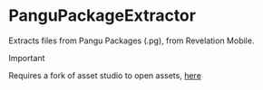 # PanguPackageExtractor

Extracts files from Pangu Packages (.pg), from Revelation Mobile.

> [!IMPORTANT]
> Requires a fork of asset studio to open assets, [here](https://github.com/Nenkai/AssetStudioPangu)
